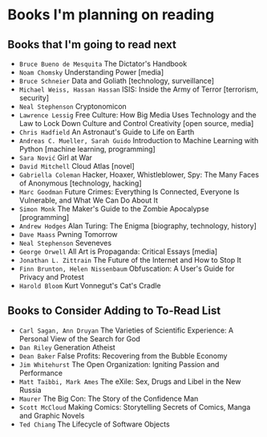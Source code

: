# Books I'm planning on reading

## Books that I'm going to read next

* `Bruce Bueno de Mesquita` The Dictator's Handbook
* `Noam Chomsky` Understanding Power [media]
* `Bruce Schneier` Data and Goliath [technology, surveillance]
* `Michael Weiss, Hassan Hassan` ISIS: Inside the Army of Terror [terrorism, security]
* `Neal Stephenson` Cryptonomicon
* `Lawrence Lessig` Free Culture: How Big Media Uses Technology and the Law to Lock Down Culture and Control Creativity [open source, media]
* `Chris Hadfield` An Astronaut's Guide to Life on Earth
* `Andreas C. Mueller, Sarah Guido` Introduction to Machine Learning with Python [machine learning, programming]
* `Sara Nović` Girl at War
* `David Mitchell` Cloud Atlas [novel]
* `Gabriella Coleman` Hacker, Hoaxer, Whistleblower, Spy: The Many Faces of Anonymous [technology, hacking]
* `Marc Goodman` Future Crimes: Everything Is Connected, Everyone Is Vulnerable, and What We Can Do About It
* `Simon Monk` The Maker's Guide to the Zombie Apocalypse [programming]
* `Andrew Hodges` Alan Turing: The Enigma [biography, technology, history]
* `Dave Maass` Pwning Tomorrow
* `Neal Stephenson` Seveneves
* `George Orwell` All Art is Propaganda: Critical Essays [media]
* `Jonathan L. Zittrain` The Future of the Internet and How to Stop It
* `Finn Brunton, Helen Nissenbaum` Obfuscation: A User's Guide for Privacy and Protest
* `Harold Bloom` Kurt Vonnegut's Cat's Cradle

## Books to Consider Adding to To-Read List

* `Carl Sagan, Ann Druyan`  The Varieties of Scientific Experience: A Personal View of the Search for God
* `Dan Riley` Generation Atheist
* `Dean Baker` False Profits: Recovering from the Bubble Economy
* `Jim Whitehurst` The Open Organization: Igniting Passion and Performance
* `Matt Taibbi, Mark Ames` The eXile: Sex, Drugs and Libel in the New Russia
* `Maurer` The Big Con: The Story of the Confidence Man
* `Scott McCloud` Making Comics: Storytelling Secrets of Comics, Manga and Graphic Novels
* `Ted Chiang` The Lifecycle of Software Objects
